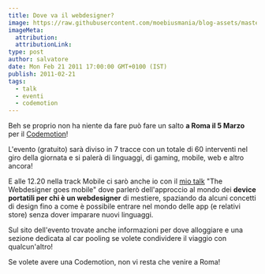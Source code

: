 ```yaml
---
title: Dove va il webdesigner?
image: https://raw.githubusercontent.com/moebiusmania/blog-assets/master/images/2011/codemotion.jpg
imageMeta:
  attribution:
  attributionLink:
type: post
author: salvatore
date: Mon Feb 21 2011 17:00:00 GMT+0100 (IST)
publish: 2011-02-21
tags:
  - talk
  - eventi
  - codemotion
---
```


Beh se proprio non ha niente da fare può fare un salto **a Roma il 5 Marzo** per il [Codemotion](http://www.codemotionworld.com/)!

<!-- more -->

L'evento (gratuito) sarà diviso in 7 tracce con un totale di 60 interventi nel giro della giornata e si palerà di linguaggi, di gaming, mobile, web e altro ancora!

E alle 12.20 nella track Mobile ci sarò anche io con il [mio talk](http://www.digitallycultured.it/post/codemotion-roma-2011-slide-interventi-interessanti/) "The Webdesigner goes mobile" dove parlerò dell'approccio al mondo dei **device portatili per chi è un webdesigner** di mestiere, spaziando da alcuni concetti di design fino a come è possibile entrare nel mondo delle app (e relativi store) senza dover imparare nuovi linguaggi.

Sul sito dell'evento trovate anche informazioni per dove alloggiare e una sezione dedicata al car pooling se volete condividere il viaggio con qualcun'altro!

Se volete avere una Codemotion, non vi resta che venire a Roma!